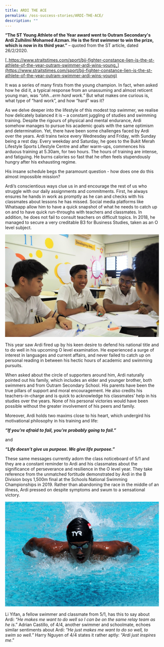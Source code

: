 ```yaml
---
title: ARDI THE ACE
permalink: /oss-success-stories/ARDI-THE-ACE/
description: ""
---
```

**“The ST Young Athlete of the Year award went to Outram Secondary's Ardi Zulhilmi Mohamed Azman. He is the first swimmer to win the prize, which is now in its third year.”** – quoted from the ST article, dated 26/2/2020.

[_https://www.straitstimes.com/sport/bjj-fighter-constance-lien-is-the-st-athlete-of-the-year-outram-swimmer-ardi-wins-young_](https://www.straitstimes.com/sport/bjj-fighter-constance-lien-is-the-st-athlete-of-the-year-outram-swimmer-ardi-wins-young)  

  

It was a series of many firsts from the young champion. In fact, when asked how he did it, a typical response from an unassuming and almost reticent young man, was _“ohh…erm hard work.”_ But what makes one curious is, what type of “hard work”, and how “hard” was it?

  

As we delve deeper into the lifestyle of this modest top swimmer, we realise how delicately balanced it is – a constant juggling of studies and swimming training. Despite the rigours of physical and mental endurance, Ardi somehow manages to pursue his academic goals with the same optimism and determination. Yet, there have been some challenges faced by Ardi over the years. Ardi trains twice every Wednesday and Friday, with Sunday being a rest day. Every weekday and Saturday, he goes to the Bukit Merah Lifestyle Sports Lifestyle Centre and after warm-ups, commences his arduous training at 5.30am, for two hours. The hours of training are intense, and fatiguing. He burns calories so fast that he often feels stupendously hungry after his exhausting regime.

His insane schedule begs the paramount question - how does one do this almost impossible mission?   

Ardi’s conscientious ways clue us in and encourage the rest of us who struggle with our daily assignments and commitments. First, he always ensures he hands in work as promptly as he can and checks with his classmates about lessons he has missed. Social media platforms like Whatsapp allow him to have a quick snapshot of what he needs to catch up on and to have quick run-throughs with teachers and classmates. In addition, he does not fail to consult teachers on difficult topics. In 2018, he managed to secure a very creditable B3 for Business Studies, taken as an O level subject.

![](/images/OSS%20Success%20Stories/ARDI%20THE%20ACE/ARDI1.jpg)

This year saw Ardi fired up by his keen desire to defend his national title and to do well in his upcoming O level examination. He experienced a surge of interest in languages and current affairs, and never failed to catch up on personal reading in between his hectic hours of academic and swimming pursuits. 

When asked about the circle of supporters around him, Ardi naturally pointed out his family, which includes an elder and younger brother, both swimmers and from Outram Secondary School. His parents have been the true pillars of support and moral encouragement. He also credits his teachers-in-charge and is quick to acknowledge his classmates’ help in his studies over the years. None of his personal victories would have been possible without the greater involvement of his peers and family.

Moreover, Ardi holds two maxims close to his heart, which undergird his motivational philosophy in his training and life:

_**“If you’re afraid to fail, you’re probably going to fail.”**_

and

_**“Life doesn’t give us purpose. We give life purpose.”**_

These same messages currently adorn the class noticeboard of 5/1 and they are a constant reminder to Ardi and his classmates about the significance of perseverance and resilience in the O level year. They take reference from the unmatched fortitude demonstrated by Ardi in the B Division boys 1,500m final at the Schools National Swimming Championships in 2019. Rather than abandoning the race in the middle of an illness, Ardi pressed on despite symptoms and swum to a sensational victory.

![](/images/OSS%20Success%20Stories/ARDI%20THE%20ACE/ARDI2.jpg)

Li Yifan, a fellow swimmer and classmate from 5/1, has this to say about Ardi: “_He makes me want to do well so I can be on the same relay team as he is_.” Adrian Castillo, of 4/4, another swimmer and schoolmate, echoes similar sentiments about Ardi: “_He just makes me want to do so well, to swim so well.”_ Harry Nguyen of 4/4 states it rather aptly: _“Ardi just inspires me_.”